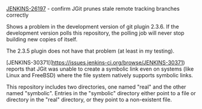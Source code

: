 [JENKINS-26197](https://issues.jenkins-ci.org/browse/JENKINS-26197) - confirm JGit prunes stale remote tracking branches correctly

Shows a problem in the development version of git plugin 2.3.6.  If
the development version polls this repository, the polling job will
never stop building new copies of itself.

The 2.3.5 plugin does not have that problem (at least in my testing).

[JENKINS-30371[(https://issues.jenkins-ci.org/browse/JENKINS-30371)
reports that JGit was unable to create a symbolic link even on systems
(like Linux and FreeBSD) where the file system natively supports
symbolic links.

This repository includes two directories, one named "real" and the
other named "symbolic".  Entries in the "symbolic" directory either
point to a file or directory in the "real" directory, or they point to
a non-existent file.
